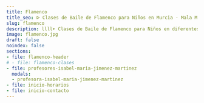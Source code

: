 ```yaml
---
title: Flamenco
title_seo: ᐅ Clases de Baile de Flamenco para Niños en Murcia - Mala Mía Dance
slug: flamenco
description: llll➤ Clases de Baile de Flamenco para Niños en diferentes horarios ✅. ¡Ven a probar una clase con nosotros!
image: flamenco.jpg
draft: false
noindex: false
sections:
- file: flamenco-header
# - file: flamenco-clases
- file: profesores-isabel-maria-jimenez-martinez
  modals:
  - profesora-isabel-maria-jimenez-martinez
- file: inicio-horarios
- file: inicio-contacto
---
```

